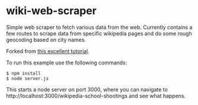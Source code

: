 wiki-web-scraper
================

Simple web scraper to fetch various data from the web.  Currently contains a few routes to scrape data from specific wikipedia pages and do some rough geocoding based on city names.

Forked from [this excellent tutorial](https://scotch.io/tutorials/scraping-the-web-with-node-js).

To run this example use the following commands:

``` shell
$ npm install
$ node server.js
```

 This starts a node server on port 3000, where you can navigate to http://localhost:3000/wikipedia-school-shootings and see what happens.
